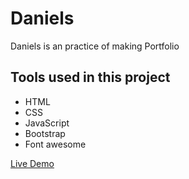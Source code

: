 # Daniels
Daniels is an practice of making Portfolio

## Tools used in this project
- HTML
- CSS
- JavaScript
- Bootstrap
- Font awesome

[Live Demo](https://danielss.netlify.app/)
